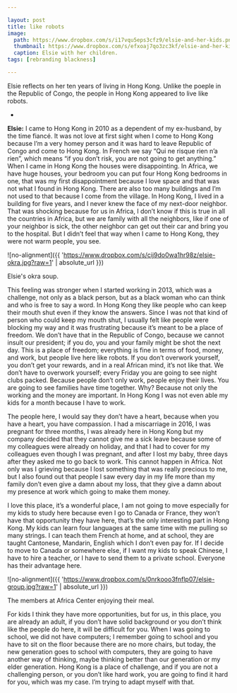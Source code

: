```yaml
---

layout: post
title: like robots
image:
  path: https://www.dropbox.com/s/i17vqu5eps3cfz9/elsie-and-her-kids.png?raw=1
  thumbnail: https://www.dropbox.com/s/efxoaj7qo3zc3kf/elsie-and-her-kids_thumbnail.png?raw=1
  caption: Elsie with her children.
tags: [rebranding blackness]

---
```


Elsie reflects on her ten years of living in Hong Kong. Unlike the poeple in the Republic of Congo, the people in Hong Kong appeared to live like robots. 

<!--more-->

-

**Elsie:** I came to Hong Kong in 2010 as a dependent of my ex-husband, by the time fiancé. It was not love at first sight when I come to Hong Kong because I’m a very homey person and it was hard to leave Republic of Congo and come to Hong Kong. In French we say “Qui ne risque rien n’a rien”, which means “if you don’t risk, you are not going to get anything.” When I came in Hong Kong the houses were disappointing. In Africa, we have huge houses, your bedroom you can put four Hong Kong bedrooms in one, that was my first disappointment because I love space and that was not what I found in Hong Kong. There are also too many buildings and I’m not used to that because I come from the village. In Hong Kong, I lived in a building for five years, and I never knew the face of my next-door neighbor. That was shocking because for us in Africa, I don’t know if this is true in all the countries in Africa, but we are family with all the neighbors, like if one of your neighbor is sick, the other neighbor can get out their car and bring you to the hospital. But I didn’t feel that way when I came to Hong Kong, they were not warm people, you see. 

![no-alignment]({{ 'https://www.dropbox.com/s/cij9do0wa1hr98z/elsie-okra.jpg?raw=1' | absolute_url }})
  <figcaption>Elsie's okra soup.</figcaption>

This feeling was stronger when I started working in 2013, which was a challenge, not only as a black person, but as a black woman who can think and who is free to say a word. In Hong Kong they like people who can keep their mouth shut even if they know the answers. Since I was not that kind of person who could keep my mouth shut, I usually felt like people were blocking my way and it was frustrating because it’s meant to be a place of freedom. We don’t have that in the Republic of Congo, because we cannot insult our president; if you do, you and your family might be shot the next day. This is a place of freedom; everything is fine in terms of food, money, and work, but people live here like robots. If you don’t overwork yourself, you don’t get your rewards, and in a real African mind, it’s not like that. We don’t have to overwork yourself; every Friday you are going to see night clubs packed. Because people don’t only work, people enjoy their lives. You are going to see families have time together. Why? Because not only the working and the money are important. In Hong Kong I was not even able my kids for a month because I have to work. 

The people here, I would say they don’t have a heart, because when you have a heart, you have compassion. I had a miscarriage in 2016, I was pregnant for three months, I was already here in Hong Kong but my company decided that they cannot give me a sick leave because some of my colleagues were already on holiday, and that I had to cover for my colleagues even though I was pregnant, and after I lost my baby, three days after they asked me to go back to work. This cannot happen in Africa. Not only was I grieving because I lost something that was really precious to me, but I also found out that people I saw every day in my life more than my family don’t even give a damn about my loss, that they give a damn about my presence at work which going to make them money. 

I love this place, it’s a wonderful place, I am not going to move especially for my kids to study here because even I go to Canada or France, they won’t have that opportunity they have here, that’s the only interesting part in Hong Kong. My kids can learn four languages at the same time with me pulling so many strings. I can teach them French at home, and at school, they are taught Cantonese, Mandarin, English which I don’t even pay for. If I decide to move to Canada or somewhere else, if I want my kids to speak Chinese, I have to hire a teacher, or I have to send them to a private school. Everyone has their advantage here. 

![no-alignment]({{ 'https://www.dropbox.com/s/0nrkooo3fnflp07/elsie-group.jpg?raw=1' | absolute_url }})
  <figcaption>The members at Africa Center enjoying their meal.</figcaption>

For kids I think they have more opportunities, but for us, in this place, you are already an adult, if you don’t have solid background or you don’t think like the people do here, it will be difficult for you. When I was going to school, we did not have computers; I remember going to school and you have to sit on the floor because there are no more chairs, but today, the new generation goes to school with computers, they are going to have another way of thinking, maybe thinking better than our generation or my elder generation. Hong Kong is a place of challenge, and if you are not a challenging person, or you don’t like hard work, you are going to find it hard for you, which was my case. I’m trying to adapt myself with that.
